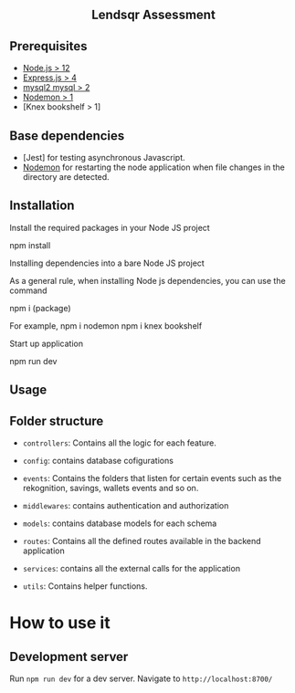 <p align="center">

  <h2 align="center">Lendsqr Assessment</h2>
</p>


<p h3 align="center">
 <aSystem that allow user to create account, fund it, transfer funds to another users and withdraw funds
</p>

## Prerequisites

- [Node.js > 12](https://nodejs.org "Node Js")
- [Express.js > 4](https://expressjs.com/ "Express JS")
- [mysql2 mysql > 2](https://www.npmjs.com/package/mysql2 "MySql2")
- [Nodemon > 1](https://www.npmjs.com/package/nodemon "Nodemon")
- [Knex bookshelf > 1]

## Base dependencies

- [Jest] for testing asynchronous Javascript.
- [Nodemon](https://www.npmjs.com/package/nodemon "Nodemon") for restarting the node application when file changes in the directory are detected.





## Installation

Install the required packages in your Node JS project


npm install



Installing dependencies into a bare Node JS project

As a general rule, when installing Node js dependencies, you can use the command 

npm i (package)

For example, 
npm i nodemon
npm i knex bookshelf




Start up application



npm run dev


<!-- Work on installation process -->

## Usage

## Folder structure


  - `controllers`: Contains all the logic for each feature.
  - `config`: contains database cofigurations  

  - `events`: Contains the folders that listen for certain events such as the rekognition, savings, wallets events and so on.

  - `middlewares`: contains authentication and authorization
  - `models`: contains database models for each schema
  - `routes`: Contains all the defined routes available in the backend application
  - `services`: contains all the external calls for the application
  - `utils`: Contains helper functions. 
  



# How to use it

## Development server

Run `npm run dev` for a dev server. Navigate to `http://localhost:8700/`
